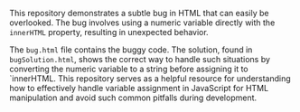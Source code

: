 This repository demonstrates a subtle bug in HTML that can easily be overlooked.  The bug involves using a numeric variable directly with the `innerHTML` property, resulting in unexpected behavior.

The `bug.html` file contains the buggy code. The solution, found in `bugSolution.html`, shows the correct way to handle such situations by converting the numeric variable to a string before assigning it to `innerHTML. This repository serves as a helpful resource for understanding how to effectively handle variable assignment in JavaScript for HTML manipulation and avoid such common pitfalls during development.